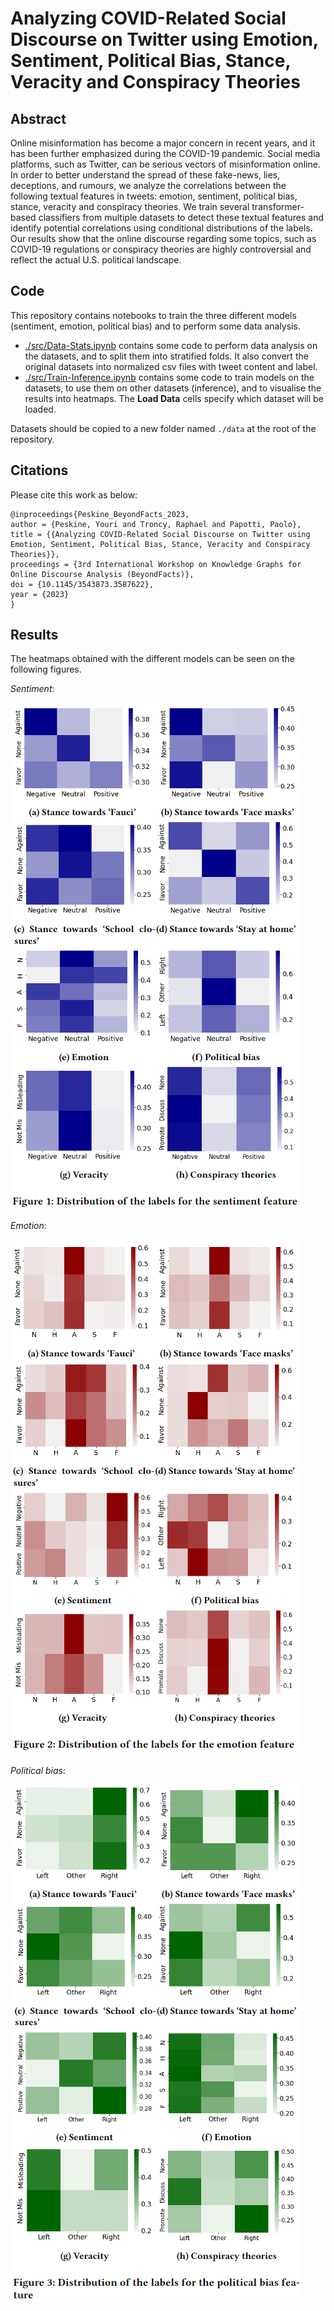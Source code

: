 # Analyzing COVID-Related Social Discourse on Twitter using Emotion, Sentiment, Political Bias, Stance, Veracity and Conspiracy Theories

## Abstract
Online misinformation has become a major concern in recent years, and it has been further emphasized during the COVID-19 pandemic. Social media platforms, such as Twitter, can be serious vectors of misinformation online. In order to better understand the spread of these fake-news, lies, deceptions, and rumours, we analyze the correlations between the following textual features in tweets: emotion, sentiment, political bias, stance, veracity and conspiracy theories. We train several transformer-based classifiers from multiple datasets to detect these textual features and identify potential correlations using conditional distributions of the labels. Our results show that the online discourse regarding some topics, such as COVID-19 regulations or conspiracy theories are highly controversial and reflect the actual U.S. political landscape.

## Code
This repository contains notebooks to train the three different models (sentiment, emotion, political bias) and to perform some data analysis.

 - [./src/Data-Stats.ipynb](./src/Data-Stats.ipynb) contains some code to perform data analysis on the datasets, and to split them into stratified folds. It also convert the original datasets into normalized csv files with tweet content and label.
 - [./src/Train-Inference.ipynb](./src/Train-Inference.ipynb) contains some code to train models on the datasets, to use them on other datasets (inference), and to visualise the results into heatmaps. The **Load Data** cells specify which dataset will be loaded.

Datasets should be copied to a new folder named `./data` at the root of the repository.

## Citations
Please cite this work as below:

```
@inproceedings{Peskine_BeyondFacts_2023,
author = {Peskine, Youri and Troncy, Raphael and Papotti, Paolo},
title = {{Analyzing COVID-Related Social Discourse on Twitter using Emotion, Sentiment, Political Bias, Stance, Veracity and Conspiracy Theories}},
proceedings = {3rd International Workshop on Knowledge Graphs for Online Discourse Analysis (BeyondFacts)},
doi = {10.1145/3543873.3587622},
year = {2023}
}
```


## Results
The heatmaps obtained with the different models can be seen on the following figures.

*Sentiment*:

![plot](./figures/sentiment.png)

*Emotion*:

![plot](./figures/emotion.png)

*Political bias*:

![plot](./figures/political_bias.png)
